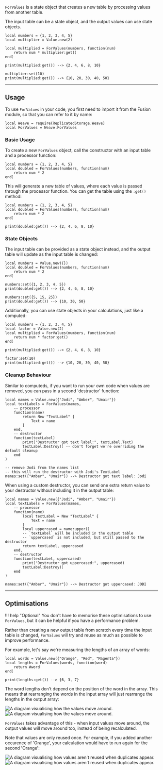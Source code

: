 `ForValues` is a state object that creates a new table by processing values from
another table.

The input table can be a state object, and the output values can use state
objects.

```luau
local numbers = {1, 2, 3, 4, 5}
local multiplier = Value.new(2)

local multiplied = ForValues(numbers, function(num)
	return num * multiplier:get()
end)

print(multiplied:get()) --> {2, 4, 6, 8, 10}

multiplier:set(10)
print(multiplied:get()) --> {10, 20, 30, 40, 50}
```

---

## Usage

To use `ForValues` in your code, you first need to import it from the Fusion
module, so that you can refer to it by name:

```luau linenums="1"
local Weave = require(ReplicatedStorage.Weave)
local ForValues = Weave.ForValues
```

### Basic Usage

To create a new `ForValues` object, call the constructor with an input table and
a processor function:

```luau
local numbers = {1, 2, 3, 4, 5}
local doubled = ForValues(numbers, function(num)
	return num * 2
end)
```

This will generate a new table of values, where each value is passed through the
processor function. You can get the table using the `:get()` method:

```luau hl_lines="6"
local numbers = {1, 2, 3, 4, 5}
local doubled = ForValues(numbers, function(num)
	return num * 2
end)

print(doubled:get()) --> {2, 4, 6, 8, 10}
```

### State Objects

The input table can be provided as a state object instead, and the output table
will update as the input table is changed:

```luau
local numbers = Value.new({})
local doubled = ForValues(numbers, function(num)
	return num * 2
end)

numbers:set({1, 2, 3, 4, 5})
print(doubled:get()) --> {2, 4, 6, 8, 10}

numbers:set({5, 15, 25})
print(doubled:get()) --> {10, 30, 50}
```

Additionally, you can use state objects in your calculations, just like a
computed:

```luau
local numbers = {1, 2, 3, 4, 5}
local factor = Value.new(2)
local multiplied = ForValues(numbers, function(num)
	return num * factor:get()
end)

print(multiplied:get()) --> {2, 4, 6, 8, 10}

factor:set(10)
print(multiplied:get()) --> {10, 20, 30, 40, 50}
```

### Cleanup Behaviour

Similar to computeds, if you want to run your own code when values are removed,
you can pass in a second 'destructor' function:

```luau hl_lines="9-13"
local names = Value.new({"Jodi", "Amber", "Umair"})
local textLabels = ForValues(names,
	-- processor
	function(name)
		return New "TextLabel" {
			Text = name
		}
	end,
	-- destructor
	function(textLabel)
		print("Destructor got text label:", textLabel.Text)
		textLabel:Destroy() -- don't forget we're overriding the default cleanup
	end
)

-- remove Jodi from the names list
-- this will run the destructor with Jodi's TextLabel
names:set({"Amber", "Umair"}) --> Destructor got text label: Jodi
```

When using a custom destructor, you can send one extra return value to your
destructor without including it in the output table:

```luau hl_lines="11 14"
local names = Value.new({"Jodi", "Amber", "Umair"})
local textLabels = ForValues(names,
	-- processor
	function(name)
		local textLabel = New "TextLabel" {
			Text = name
		}
		local uppercased = name:upper()
		-- `textLabel` will be included in the output table
		-- `uppercased` is not included, but still passed to the destructor
		return textLabel, uppercased
	end,
	-- destructor
	function(textLabel, uppercased)
		print("Destructor got uppercased:", uppercased)
		textLabel:Destroy()
	end
)

names:set({"Amber", "Umair"}) --> Destructor got uppercased: JODI
```

---

## Optimisations

!!! help "Optional"
You don't have to memorise these optimisations to use `ForValues`, but it
can be helpful if you have a performance problem.

Rather than creating a new output table from scratch every time the input table
is changed, `ForValues` will try and reuse as much as possible to improve
performance.

For example, let's say we're measuring the lengths of an array of words:

```luau
local words = Value.new({"Orange", "Red", "Magenta"})
local lengths = ForValues(words, function(word)
	return #word
end)

print(lengths:get()) --> {6, 3, 7}
```

The word lengths don't depend on the position of the word in the array. This
means that rearranging the words in the input array will just rearrange the
lengths in the output array:

![A diagram visualising how the values move around.](Optimisation-Reordering-Dark.svg#only-dark)
![A diagram visualising how the values move around.](Optimisation-Reordering-Light.svg#only-light)

`ForValues` takes advantage of this - when input values move around, the output
values will move around too, instead of being recalculated.

Note that values are only reused once. For example, if you added another
occurence of 'Orange', your calculation would have to run again for the second
'Orange':

![A diagram visualising how values aren't reused when duplicates appear.](Optimisation-Duplicates-Dark.svg#only-dark)
![A diagram visualising how values aren't reused when duplicates appear.](Optimisation-Duplicates-Light.svg#only-light)

